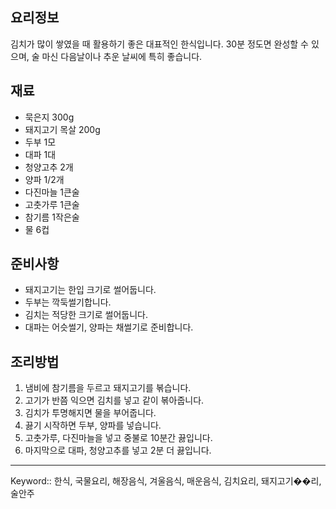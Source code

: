 ## 요리정보
김치가 많이 쌓였을 때 활용하기 좋은 대표적인 한식입니다. 30분 정도면 완성할 수 있으며, 술 마신 다음날이나 추운 날씨에 특히 좋습니다.

## 재료
- 묵은지 300g
- 돼지고기 목살 200g
- 두부 1모
- 대파 1대
- 청양고추 2개
- 양파 1/2개
- 다진마늘 1큰술
- 고춧가루 1큰술
- 참기름 1작은술
- 물 6컵

## 준비사항
- 돼지고기는 한입 크기로 썰어둡니다.
- 두부는 깍둑썰기합니다.
- 김치는 적당한 크기로 썰어둡니다.
- 대파는 어슷썰기, 양파는 채썰기로 준비합니다.

## 조리방법
1. 냄비에 참기름을 두르고 돼지고기를 볶습니다.
2. 고기가 반쯤 익으면 김치를 넣고 같이 볶아줍니다.
3. 김치가 투명해지면 물을 부어줍니다.
4. 끓기 시작하면 두부, 양파를 넣습니다.
5. 고춧가루, 다진마늘을 넣고 중불로 10분간 끓입니다.
6. 마지막으로 대파, 청양고추를 넣고 2분 더 끓입니다.

---

Keyword:: 한식, 국물요리, 해장음식, 겨울음식, 매운음식, 김치요리, 돼지고기��리, 술안주
